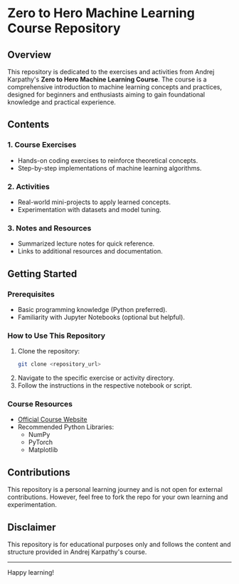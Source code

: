 # Zero to Hero Machine Learning Course Repository

## Overview
This repository is dedicated to the exercises and activities from Andrej Karpathy's **Zero to Hero Machine Learning Course**. The course is a comprehensive introduction to machine learning concepts and practices, designed for beginners and enthusiasts aiming to gain foundational knowledge and practical experience.

## Contents

### 1. **Course Exercises**
   - Hands-on coding exercises to reinforce theoretical concepts.
   - Step-by-step implementations of machine learning algorithms.

### 2. **Activities**
   - Real-world mini-projects to apply learned concepts.
   - Experimentation with datasets and model tuning.

### 3. **Notes and Resources**
   - Summarized lecture notes for quick reference.
   - Links to additional resources and documentation.

## Getting Started

### Prerequisites
- Basic programming knowledge (Python preferred).
- Familiarity with Jupyter Notebooks (optional but helpful).

### How to Use This Repository
1. Clone the repository:
   ```bash
   git clone <repository_url>
   ```
2. Navigate to the specific exercise or activity directory.
3. Follow the instructions in the respective notebook or script.

### Course Resources
- [Official Course Website](https://karpathy.ai/zero-to-hero/)
- Recommended Python Libraries:
  - NumPy
  - PyTorch
  - Matplotlib

## Contributions
This repository is a personal learning journey and is not open for external contributions. However, feel free to fork the repo for your own learning and experimentation.

## Disclaimer
This repository is for educational purposes only and follows the content and structure provided in Andrej Karpathy's course.

---
Happy learning!
